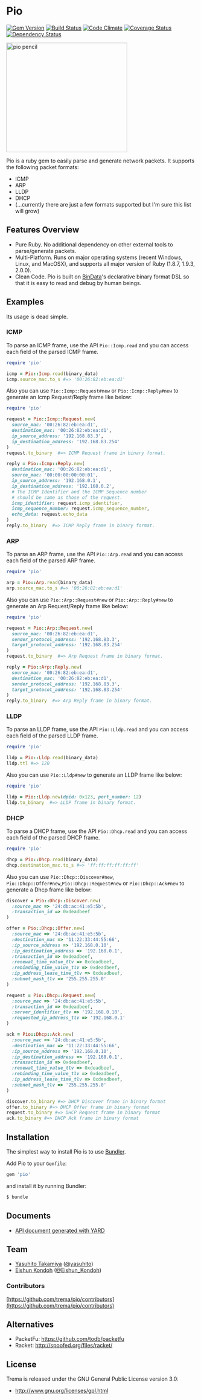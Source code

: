Pio
===
[![Gem Version](https://badge.fury.io/rb/pio.png)](http://badge.fury.io/rb/pio)
[![Build Status](https://travis-ci.org/trema/pio.png?branch=develop)](https://travis-ci.org/trema/pio)
[![Code Climate](https://codeclimate.com/github/trema/pio.png)](https://codeclimate.com/github/trema/pio)
[![Coverage Status](https://coveralls.io/repos/trema/pio/badge.png?branch=develop)](https://coveralls.io/r/trema/pio)
[![Dependency Status](https://gemnasium.com/trema/pio.png)](https://gemnasium.com/trema/pio)

<a href="http://www.flickr.com/photos/mongogushi/4226014070/" title="pio pencil by mongo gushi, on Flickr"><img src="http://farm5.staticflickr.com/4022/4226014070_cdeb7c1e5d_n.jpg" width="320" height="290" alt="pio pencil"></a>

Pio is a ruby gem to easily parse and generate network packets. It supports the following packet formats:

 * ICMP
 * ARP
 * LLDP
 * DHCP
 * (...currently there are just a few formats supported but I'm sure this list will grow)


Features Overview
-----------------

 * Pure Ruby. No additional dependency on other external tools
   to parse/generate packets.
 * Multi-Platform. Runs on major operating systems (recent Windows,
   Linux, and MacOSX), and supports all major version of Ruby (1.8.7,
   1.9.3, 2.0.0).
 * Clean Code. Pio is built on
   [BinData](https://github.com/dmendel/bindata)'s declarative binary
   format DSL so that it is easy to read and debug by human beings.


Examples
--------

Its usage is dead simple.

### ICMP

To parse an ICMP frame, use the API `Pio::Icmp.read` and you can
access each field of the parsed ICMP frame.

```ruby
require 'pio'

icmp = Pio::Icmp.read(binary_data)
icmp.source_mac.to_s #=> '00:26:82:eb:ea:d1'
```

Also you can use `Pio::Icmp::Request#new` or `Pio::Icmp::Reply#new` to
generate an Icmp Request/Reply frame like below:

```ruby
require 'pio'

request = Pio::Icmp::Request.new(
  source_mac: '00:26:82:eb:ea:d1',
  destination_mac: '00:26:82:eb:ea:d1',
  ip_source_address: '192.168.83.3',
  ip_destination_address: '192.168.83.254'
)
request.to_binary  #=> ICMP Request frame in binary format.

reply = Pio::Icmp::Reply.new(
  destination_mac: '00:26:82:eb:ea:d1',
  source_mac: '00:00:00:00:00:01',
  ip_source_address: '192.168.0.1',
  ip_destination_address: '192.168.0.2',
  # The ICMP Identifier and the ICMP Sequence number
  # should be same as those of the request.
  icmp_identifier: request.icmp_identifier,
  icmp_sequence_number: request.icmp_sequence_number,
  echo_data: request.echo_data
)
reply.to_binary  #=> ICMP Reply frame in binary format.
```

### ARP

To parse an ARP frame, use the API `Pio::Arp.read` and you can access
each field of the parsed ARP frame.

```ruby
require 'pio'

arp = Pio::Arp.read(binary_data)
arp.source_mac.to_s #=> '00:26:82:eb:ea:d1'
```

Also you can use `Pio::Arp::Request#new` or `Pio::Arp::Reply#new` to
generate an Arp Request/Reply frame like below:

```ruby
require 'pio'

request = Pio::Arp::Request.new(
  source_mac: '00:26:82:eb:ea:d1',
  sender_protocol_address: '192.168.83.3',
  target_protocol_address: '192.168.83.254'
)
request.to_binary  #=> Arp Request frame in binary format.

reply = Pio::Arp::Reply.new(
  source_mac: '00:26:82:eb:ea:d1',
  destination_mac: '00:26:82:eb:ea:d1',
  sender_protocol_address: '192.168.83.3',
  target_protocol_address: '192.168.83.254'
)
reply.to_binary  #=> Arp Reply frame in binary format.
```

### LLDP

To parse an LLDP frame, use the API `Pio::Lldp.read` and you can
access each field of the parsed LLDP frame.

```ruby
require 'pio'

lldp = Pio::Lldp.read(binary_data)
lldp.ttl #=> 120
```

Also you can use `Pio::Lldp#new` to generate an LLDP frame like below:

```ruby
require 'pio'

lldp = Pio::Lldp.new(dpid: 0x123, port_number: 12)
lldp.to_binary  #=> LLDP frame in binary format.
```

### DHCP
To parse a DHCP frame, use the API `Pio::Dhcp.read` and you can
access each field of the parsed DHCP frame.

```ruby
require 'pio'

dhcp = Pio::Dhcp.read(binary_data)
dhcp.destination_mac.to_s #=> 'ff:ff:ff:ff:ff:ff'
```

Also you can use `Pio::Dhcp::Discover#new`,
`Pio::Dhcp::Offer#new`,`Pio::Dhcp::Request#new` or 
`Pio::Dhcp::Ack#new` to generate a Dhcp frame like below:

```ruby
discover = Pio::Dhcp::Discover.new(
  :source_mac => '24:db:ac:41:e5:5b',
  :transaction_id => 0xdeadbeef
)

offer = Pio::Dhcp::Offer.new(
  :source_mac => '24:db:ac:41:e5:5b',
  :destination_mac => '11:22:33:44:55:66',
  :ip_source_address => '192.168.0.10',
  :ip_destination_address => '192.168.0.1',
  :transaction_id => 0xdeadbeef,
  :renewal_time_value_tlv => 0xdeadbeef,
  :rebinding_time_value_tlv => 0xdeadbeef,
  :ip_address_lease_time_tlv => 0xdeadbeef,
  :subnet_mask_tlv => '255.255.255.0'
)

request = Pio::Dhcp::Request.new(
  :source_mac => '24:db:ac:41:e5:5b',
  :transaction_id => 0xdeadbeef,
  :server_identifier_tlv => '192.168.0.10',
  :requested_ip_address_tlv => '192.168.0.1'
)

ack = Pio::Dhcp::Ack.new(
  :source_mac => '24:db:ac:41:e5:5b',
  :destination_mac => '11:22:33:44:55:66',
  :ip_source_address => '192.168.0.10',
  :ip_destination_address => '192.168.0.1',
  :transaction_id => 0xdeadbeef,
  :renewal_time_value_tlv => 0xdeadbeef,
  :rebinding_time_value_tlv => 0xdeadbeef,
  :ip_address_lease_time_tlv => 0xdeadbeef,
  :subnet_mask_tlv => '255.255.255.0'
)

discover.to_binary #=> DHCP Discover frame in binary format
offer.to_binary #=> DHCP Offer frame in binary format
request.to_binary #=> DHCP Request frame in binary format
ack.to_binary #=> DHCP Ack frame in binary format
```
Installation
------------

The simplest way to install Pio is to use [Bundler](http://gembundler.com/).

Add Pio to your `Gemfile`:

```ruby
gem 'pio'
```

and install it by running Bundler:

```bash
$ bundle
```


Documents
---------

 * [API document generated with YARD](http://rubydoc.info/github/trema/pio/frames/file/README.md)


Team
----

 * [Yasuhito Takamiya](https://github.com/yasuhito) ([@yasuhito](https://twitter.com/yasuhito))
 * [Eishun Kondoh](https://github.com/shun159) ([@Eishun_Kondoh](https://twitter.com/Eishun_Kondoh))

### Contributors

[https://github.com/trema/pio/contributors](https://github.com/trema/pio/contributors)


Alternatives
------------

 * PacketFu: https://github.com/todb/packetfu
 * Racket: http://spoofed.org/files/racket/


License
-------

Trema is released under the GNU General Public License version 3.0:

* http://www.gnu.org/licenses/gpl.html
